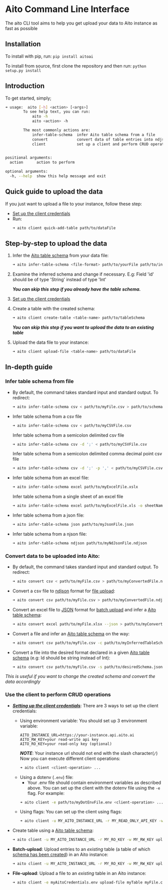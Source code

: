 # Aito Command Line Interface

The aito CLI tool aims to help you get upload your data to Aito instance as fast as possible

## Installation

To install with pip, run: `pip install aitoai` 

To install from source, first clone the repository and then run: `python setup.py install`

## Introduction

To get started, simply;

```bash
➜ usage:  aito [-h] <action> [<args>]
        To see help text, you can run:
            aito -h
            aito <action> -h

        The most commonly actions are:
            infer-table-schema  infer Aito table schema from a file
            convert             convert data of table entries into ndjson (for file-upload) or json (for batch-upload)
            client              set up a client and perform CRUD operations
        

positional arguments:
  action      action to perform

optional arguments:
  -h, --help  show this help message and exit
```

## Quick guide to upload the data

If you just want to upload a file to your instance, follow these step:
* [Set up the client credentials](#set-up-client)
* Run:
    ```bash
    ➜ aito client quick-add-table path/to/dataFile
    ```
  
## Step-by-step to upload the data
1. Infer the [Aito table schema](https://aito.ai/docs/articles/defining-a-database-schema/) from your data file:
    ```bash
    ➜ aito infer-table-schema <file-format> path/to/yourFile path/to/inferedSchema.json
    ```
2. Examine the inferred schema and change if necessary. E.g: Field 'id' should be of type 'String' instead of type 'Int'

    ***You can skip this step if you already have the table schema.***
3. [Set up the client credentials](#set-up-client)
4. Create a table with the created schema:
    ```bash
    ➜ aito client create-table <table-name> path/to/tableSchema
    ```
   ***You can skip this step if you want to upload the data to an existing table*** 
5. Upload the data file to your instance:
    ```bash
    ➜ aito client upload-file <table-name> path/to/dataFile
    ```

## In-depth guide
### Infer table schema from file
* By default, the command takes standard input and standard output. To redirect:
    ```bash
    ➜ aito infer-table-schema csv < path/to/myFile.csv > path/to/schemaFile.json
    ```
* Infer table schema from a csv file
    ```bash
    ➜ aito infer-table-schema csv < path/to/myCSVFile.csv
    ```
    Infer table schema from a semicolon delimited csv file
    ```bash
    ➜ aito infer-table-schema csv -d ';' < path/to/myCSVFile.csv
    ```
    Infer table schema from a semicolon delimited comma decimal point csv file
    ```bash
    ➜ aito infer-table-schema csv -d ';' -p ',' < path/to/myCSVFile.csv
    ```
* Infer table schema from an excel file:
    ```bash
    ➜ aito infer-table-schema excel path/to/myExcelFile.xslx
    ```
    Infer table schema from a single sheet of an excel file 
    ```bash
    ➜ aito infer-table-schema excel path/to/myExcelFile.xls -o sheetName
    ```
* Infer table schema from a json file:
    ```bash
    ➜ aito infer-table-schema json path/to/myJsonFile.json
    ```
  
* Infer table schema from a njson file:
    ```bash
    ➜ aito infer-table-schema ndjson path/to/myNdJsonFile.ndjson
    ```

### Convert data to be uploaded into Aito:
* By default, the command takes standard input and standard output. To redirect: 
    ```bash
    ➜ aito convert csv < path/to/myFile.csv > path/to/myConvertedFile.ndjson
    ```
* Convert a csv file to [ndjson](http://ndjson.org/) format for 
[file upload](https://aito.ai/docs/api/#post-api-v1-data-table-file):
    ```bash
    ➜ aito convert csv path/to/myFile.csv > path/to/myConvertedFile.ndjson
    ```
* Convert an excel file to [JSON](https://www.json.org/) format for 
[batch upload](https://aito.ai/docs/api/#post-api-v1-data-table-file) 
and infer a [Aito table schema](https://aito.ai/docs/articles/defining-a-database-schema/):
    ```bash
    ➜ aito convert excel path/to/myFile.xlsx --json > path/to/myConvertedFile.json
    ```
* Convert a file and infer an [Aito table schema](https://aito.ai/docs/articles/defining-a-database-schema/) on the way:
    ```bash
    ➜ aito convert csv path/to/myFile.csv -c path/to/myInferredTableSchema.json > path/to/myConvertedFile.ndjson
    ```
* Convert a file into the desired format declared in a given 
[Aito table schema](https://aito.ai/docs/articles/defining-a-database-schema/) 
(e.g: Id should be string instead of Int):
    ```bash
    ➜ aito convert csv path/to/myFile.csv -s path/to/desiredSchema.json > path/to/myConvertedFile.ndjson
    ```
*This is useful if you want to change the created schema and convert the data accordingly*
  
### Use the client to perform CRUD operations
* [***Setting up the client credentials***](#set-up-client): There are 3 ways to set up the client credentials:
    *  Using environment variable: You should set up 3 environment variable:
        ```
        AITO_INSTANCE_URL=https://your-instance.api.aito.ai
        AITO_RW_KEY=your read-write api key
        AITO_RO_KEY=your read-only key (optional)
        ``` 
        ***NOTE***: Your instance url should not end with the slash character(```/```)
        Now you can execute different client operations:
        ```bash
        ➜ aito client <client-operation> ...
        ``` 
    * Using a dotenv (```.env```) file:
        * Your .env file should contain environment variables as described above. 
       You can set up the client with the dotenv file using the ```-e``` flag. For example:
        ```bash
        ➜ aito client -e path/to/myDotEnvFile.env <client-operation> ...
        ``` 
    * Using flags:
        You can set up the client using flags:
        ```bash
        ➜ aito client -u MY_AITO_INSTANCE_URL -r MY_READ_ONLY_API_KEY -w MY_READ_WRITE_API_KEY <client-operation> ...
        ```

* Create table using a [Aito table schema](https://aito.ai/docs/articles/defining-a-database-schema/):
    ```bash
    ➜ aito client -u MY_AITO_INSTANCE_URL -r MY_RO_KEY -w MY_RW_KEY upload-batch myTable < myTableEntries.json
    ```
* **Batch-upload**: Upload entries to an *existing* table 
(a table of which [schema has been created](https://aito.ai/docs/api/#put-api-v1-schema)) in an Aito instance:
    ```bash
    ➜ aito client -u MY_AITO_INSTANCE_URL -r MY_RO_KEY -w MY_RW_KEY upload-batch myTable < myTableEntries.json
    ```
* **File-upload**: Upload a file to an *existing* table in an Aito instance:
    ```bash
    ➜ aito client -e myAitoCredentials.env upload-file myTable myFile.csv
    ```